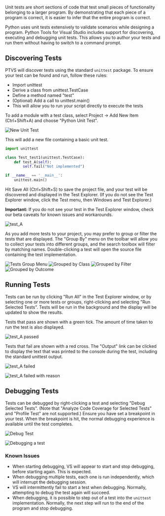 Unit tests are short sections of code that test small pieces of functionality belonging to a larger program. By demonstrating that each piece of a program is correct, it is easier to infer that the entire program is correct.

Python uses unit tests extensively to validate scenarios while designing a program. Python Tools for Visual Studio includes support for discovering, executing and debugging unit tests. This allows you to author your tests and run them without having to switch to a command prompt.

## Discovering Tests

PTVS will discover tests using the standard `unittest` package. To ensure your test can be found and run, follow these rules:

* Import unittest
* Derive a class from unittest.TestCase
* Define a method named "test<name of your test>"
* (Optional) Add a call to unittest.main()
 * This will allow you to run your script directly to execute the tests

To add a module with a test class, select Project -> Add New Item (Ctrl+Shift+A) and choose "Python Unit Test".

![New Unit Test](Images/NewUnitTest.png)

This will add a new file containing a basic unit test.

```python
import unittest

class Test_test1(unittest.TestCase):
    def test_A(self):
        self.fail("Not implemented")

if __name__ == '__main__':
    unittest.main()
```

Hit Save All (Ctrl+Shift+S) to save the project file, and your test will be discovered and displayed in the Test Explorer. (If you do not see the Test Explorer window, click the Test menu, then Windows and Test Explorer.)

**Important:** If you do not see your test in the Test Explorer window, check our beta caveats for known issues and workarounds.

![test_A](Images/TestA.png)

As you add more tests to your project, you may prefer to group or filter the tests that are displayed. The "Group By" menu on the toolbar will allow you to collect your tests into different groups, and the search toolbox will filter by matching names. Double-clicking a test will open the source file containing the test implementation.

![Tests Group Menu](Images/TestGroupMenu.png)
![Grouped by Class](Images/TestsByClass.png)
![Grouped by Filter](Images/TestsByFilter.png)
![Grouped by Outcome](Images/TestsByOutcome.png)

## Running Tests

Tests can be run by clicking "Run All" in the Test Explorer window, or by selecting one or more tests or groups, right-clicking and selecting "Run Selected Tests". Tests will be run in the background and the display will be updated to show the results.

Tests that pass are shown with a green tick. The amount of time taken to run the test is also displayed.

![test_A passed](Images/TestAPass.png)

Tests that fail are shown with a red cross. The "Output" link can be clicked to display the text that was printed to the console during the test, including the standard unittest output.

![test_A failed](Images/TestAFail.png)

![test_A failed with reason](Images/TestAFailReason.png)

## Debugging Tests

Tests can be debugged by right-clicking a test and selecting "Debug Selected Tests". (Note that "Analyze Code Coverage for Selected Tests" and "Profile Test" are not supported.) Ensure you have set a breakpoint in your test. When the breakpoint is hit, the normal debugging experience is available until the test completes.

![Debug Test](Images/TestDebug.png)

![Debugging a test](Images/TestDebugging.png)

### Known Issues

* When starting debugging, VS will appear to start and stop debugging, before starting again. This is expected.
* When debugging multiple tests, each one is run independently, which will interrupt the debugging session.
* VS will intermittently fail to start a test when debugging. Normally, attempting to debug the test again will succeed.
* When debugging, it is possible to step out of a test into the `unittest` implementation. Normally, the next step will run to the end of the program and stop debugging.